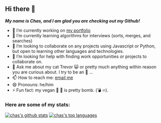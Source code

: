 ## Hi there 👋

***My name is Chas, and I am glad you are checking out my Github!***

<!-- **chas-e/chas-e** is a ✨ _special_ ✨ repository because its `README.md` (this file) appears on your GitHub profile. -->

- 🔭 I’m currently working on [my portfolio](https://github.com/chas-e/chas-portfolio)
- 🌱 I’m currently learning algorithms for interviews (sorts, merges, and searches)
- 👯 I’m looking to collaborate on any projects using Javascript or Python, but open to learning other languages and technologies.
- 🤔 I’m looking for help with finding work opportunities or projects to collaborate on.
- 💬 Ask me about my cat Trevor 😺 or pretty much anything within reason you are curious about. I try to be an 📖 ... 
- 📫 How to reach me: [email me](mailto:charles@chasengineering.dev)
- 😄 Pronouns: he/him
- ⚡ Fun fact: my vegan 🥕 🍰 is pretty bomb. (💣 🔥).

### Here are some of my stats:
[![chas's github stats](https://github-readme-stats.vercel.app/api?username=chas-e&show_icons=true&count_private=true&theme=synthwave)](https://github.com/chas-e/github-readme-stats)
[![chas's top languages](https://github-readme-stats.vercel.app/api/top-langs/?username=chas-e&langs_count=10&theme=synthwave)](https://github.com/chas-e/github-readme-stats)




